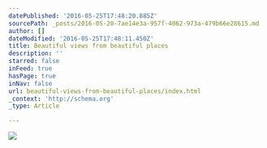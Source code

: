 ```yaml
---
datePublished: '2016-05-25T17:48:20.885Z'
sourcePath: _posts/2016-05-20-7ae14e3a-957f-4062-973a-479b66e28615.md
author: []
dateModified: '2016-05-25T17:48:11.450Z'
title: Beautiful views from beautiful places
description: ''
starred: false
inFeed: true
hasPage: true
inNav: false
url: beautiful-views-from-beautiful-places/index.html
_context: 'http://schema.org'
_type: Article

---
```

![](https://s3-us-west-2.amazonaws.com/the-grid-img/p/8882aa5af4734568e547310706c6ed63ea42b3fb.jpg)
